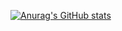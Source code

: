[![Anurag's GitHub stats](https://github-readme-stats.vercel.app/api?username=fedemelis&show_icons=true)](https://github.com/anuraghazra/github-readme-stats)
